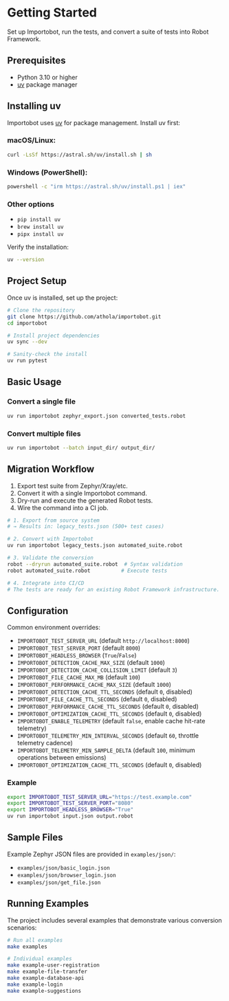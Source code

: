 # Getting Started

Set up Importobot, run the tests, and convert a suite of tests into Robot Framework.

## Prerequisites

- Python 3.10 or higher
- [uv](https://github.com/astral-sh/uv) package manager

## Installing uv

Importobot uses [uv](https://github.com/astral-sh/uv) for package management. Install uv first:

### macOS/Linux:
```bash
curl -LsSf https://astral.sh/uv/install.sh | sh
```

### Windows (PowerShell):
```bash
powershell -c "irm https://astral.sh/uv/install.ps1 | iex"
```

### Other options
- `pip install uv`
- `brew install uv`
- `pipx install uv`

Verify the installation:
```bash
uv --version
```

## Project Setup

Once uv is installed, set up the project:

```bash
# Clone the repository
git clone https://github.com/athola/importobot.git
cd importobot

# Install project dependencies
uv sync --dev

# Sanity-check the install
uv run pytest
```

## Basic Usage

### Convert a single file
```bash
uv run importobot zephyr_export.json converted_tests.robot
```

### Convert multiple files
```bash
uv run importobot --batch input_dir/ output_dir/
```

## Migration Workflow

1. Export test suite from Zephyr/Xray/etc.
2. Convert it with a single Importobot command.
3. Dry-run and execute the generated Robot tests.
4. Wire the command into a CI job.

```bash
# 1. Export from source system
# → Results in: legacy_tests.json (500+ test cases)

# 2. Convert with Importobot
uv run importobot legacy_tests.json automated_suite.robot

# 3. Validate the conversion
robot --dryrun automated_suite.robot  # Syntax validation
robot automated_suite.robot          # Execute tests

# 4. Integrate into CI/CD
# The tests are ready for an existing Robot Framework infrastructure.
```

## Configuration

Common environment overrides:
- `IMPORTOBOT_TEST_SERVER_URL` (default `http://localhost:8000`)
- `IMPORTOBOT_TEST_SERVER_PORT` (default `8000`)
- `IMPORTOBOT_HEADLESS_BROWSER` (`True`/`False`)
- `IMPORTOBOT_DETECTION_CACHE_MAX_SIZE` (default `1000`)
- `IMPORTOBOT_DETECTION_CACHE_COLLISION_LIMIT` (default `3`)
- `IMPORTOBOT_FILE_CACHE_MAX_MB` (default `100`)
- `IMPORTOBOT_PERFORMANCE_CACHE_MAX_SIZE` (default `1000`)
- `IMPORTOBOT_DETECTION_CACHE_TTL_SECONDS` (default `0`, disabled)
- `IMPORTOBOT_FILE_CACHE_TTL_SECONDS` (default `0`, disabled)
- `IMPORTOBOT_PERFORMANCE_CACHE_TTL_SECONDS` (default `0`, disabled)
- `IMPORTOBOT_OPTIMIZATION_CACHE_TTL_SECONDS` (default `0`, disabled)
- `IMPORTOBOT_ENABLE_TELEMETRY` (default `false`, enable cache hit-rate telemetry)
- `IMPORTOBOT_TELEMETRY_MIN_INTERVAL_SECONDS` (default `60`, throttle telemetry cadence)
- `IMPORTOBOT_TELEMETRY_MIN_SAMPLE_DELTA` (default `100`, minimum operations between emissions)
- `IMPORTOBOT_OPTIMIZATION_CACHE_TTL_SECONDS` (default `0`, disabled)

### Example
```bash
export IMPORTOBOT_TEST_SERVER_URL="https://test.example.com"
export IMPORTOBOT_TEST_SERVER_PORT="8080"
export IMPORTOBOT_HEADLESS_BROWSER="True"
uv run importobot input.json output.robot
```

## Sample Files

Example Zephyr JSON files are provided in `examples/json/`:
- `examples/json/basic_login.json`
- `examples/json/browser_login.json`
- `examples/json/get_file.json`

## Running Examples

The project includes several examples that demonstrate various conversion scenarios:

```bash
# Run all examples
make examples

# Individual examples
make example-user-registration
make example-file-transfer
make example-database-api
make example-login
make example-suggestions
```
